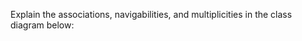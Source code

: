 <panel header="{{ icon_Q }} Explain Class Diagram">
<question>

Explain the associations, navigabilities, and multiplicities in the class diagram below:

<pic src="{{baseUrl}}/modeling/modelingStructures/classDiagramsBasic/images/typicalClasssStructure.png" width="400" />
<p/>

</question>
</panel>
